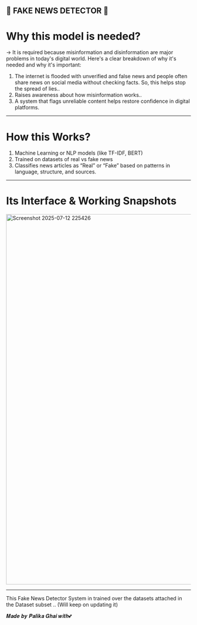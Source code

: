 ## 📰 FAKE NEWS DETECTOR 📰


# Why this model is needed?
-> It is required because misinformation and disinformation are major problems in today's digital world. Here's a clear breakdown of why it's needed and why it's important:
1) The internet is flooded with unverified and false news and people often share news on social media without checking facts. So, this helps stop the spread of lies..
2) Raises awareness about how misinformation works..
3) A system that flags unreliable content helps restore confidence in digital platforms.
------------------------------------------------------------------------------------------------------------------------------------------------------------------------------------
# How this Works?
1) Machine Learning or NLP models (like TF-IDF, BERT)
2) Trained on datasets of real vs fake news
3) Classifies news articles as “Real” or “Fake” based on patterns in language, structure, and sources.
------------------------------------------------------------------------------------------------------------------------------------------------------------------------------------
# Its Interface & Working Snapshots
<img width="1920" height="1008" alt="Screenshot 2025-07-12 225426" src="https://github.com/user-attachments/assets/82d7cca2-874a-4b32-9cbe-99e386b3b258" />

------------------------------------------------------------------------------------------------------------------------------------------------------------------------------------

This Fake News Detector System in trained over the datasets attached in the Dataset subset ..
(Will keep on updating it)




𝑴𝒂𝒅𝒆 𝒃𝒚 𝑷𝒂𝒍𝒊𝒌𝒂 𝑮𝒉𝒂𝒊 𝒘𝒊𝒕𝒉💕

